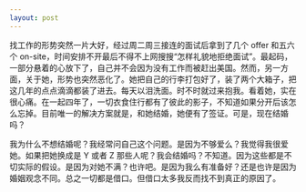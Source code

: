 ```yaml
---
layout: post
---
```


找工作的形势突然一片大好，经过周二周三接连的面试后拿到了几个 offer 和五六个 on-site，时间安排不开最后不得不上网搜搜“怎样礼貌地拒绝面试”。最起码，一部分悬着的心放下了，自己并不会因为没有工作而被赶出美国。然而，另一方面，关于她，形势也突然恶化了。她把自己的行李打包好了，装了两个大箱子，把这几年的点点滴滴都装了进去。每天以泪洗面。时不时就过来抱我。看着她，实在很心痛。在一起四年了，一切衣食住行都有了彼此的影子，不知道如果分开后该怎么忘掉。目前唯一的解决方案就是，和她结婚，她便有了签证。可是，现在结婚吗？

我为什么不想结婚呢？我经常问自己这个问题。是因为不够爱么？我觉得我很爱她。如果把她换成是 Y 或者 Z 那些人呢？我会结婚吗？不知道。因为这些都是不切实际的假设。是因为对她不满？也许吧。是因为我么有准备好？还是也许是因为婚姻观念不同。总之一切都是借口。但借口太多我反而找不到真正的原因了。

